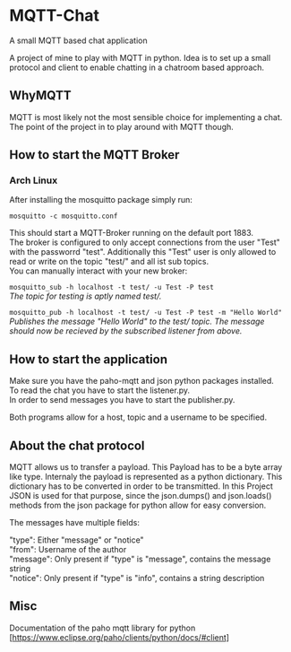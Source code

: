 # MQTT-Chat
A small MQTT based chat application

A project of mine to play with MQTT in python. Idea is to set up a small protocol and client to enable chatting in a chatroom based approach.

## WhyMQTT

MQTT is most likely not the most sensible choice for implementing a chat. The point of the project in to play around with MQTT though.

## How to start the MQTT Broker

### Arch Linux
After installing the mosquitto package simply run:

`mosquitto -c mosquitto.conf`

This should start a MQTT-Broker running on the default port 1883.<br>
The broker is configured to only accept connections from the user "Test" with the passworrd "test". Additionally this "Test" user is only allowed to read or write on the topic "test/" and all ist sub topics.<br>
You can manually interact with your new broker:

`mosquitto_sub -h localhost -t test/ -u Test -P test`<br>
*The topic for testing is aptly named test/.*

`mosquitto_pub -h localhost -t test/ -u Test -P test -m "Hello World"`<br>
*Publishes the message "Hello World" to the test/ topic. The message should now be recieved by the subscribed listener from above.*

## How to start the application

Make sure you have the paho-mqtt and json python packages installed.<br>
To read the chat you have to start the listener.py.<br>
In order to send messages you have to start the publisher.py.<br>

Both programs allow for a host, topic and a username to be specified.

## About the chat protocol

MQTT allows us to transfer a payload. This Payload has to be a byte array like type. Internaly the payload is represented as a python dictionary. This dictionary has to be converted in order to be transmitted. In this Project JSON is used for that purpose, since the json.dumps() and json.loads() methods from the json package for python allow for easy conversion.

The messages have multiple fields:

"type": Either "message" or "notice"<br>
"from": Username of the author<br>
"message": Only present if "type" is "message", contains the message string<br>
"notice": Only present if "type" is "info", contains a string description<br>

## Misc

Documentation of the paho mqtt library for python
[https://www.eclipse.org/paho/clients/python/docs/#client]

